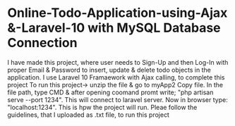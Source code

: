 # Online-Todo-Application-using-Ajax &-Laravel-10 with MySQL Database Connection
I have made this project, where user needs to Sign-Up and then Log-In with proper Email &amp; Password to insert, update &amp; delete todo objects in the application. I use Laravel 10 Framaework with Ajax calling, to complete this project
To run this project-> unzip the file & go to myApp2 Copy file. In the file path, type CMD & after opening coomand promt write; "php artisan serve --port 1234". This will connect to laravel server. Now in browser type: "localhost:1234". This is hpw the project will run.
Pleae follow the guidelines, that I uploaded as .txt file, to run this project
